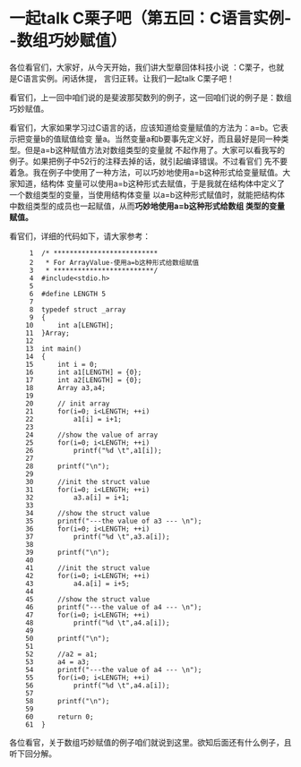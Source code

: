 # 一起talk C栗子吧（第五回：C语言实例--数组巧妙赋值）

各位看官们，大家好，从今天开始，我们讲大型章回体科技小说 ：C栗子，也就是C语言实例。闲话休提，
言归正转。让我们一起talk C栗子吧！  
 
看官们，上一回中咱们说的是斐波那契数列的例子，这一回咱们说的例子是：数组巧妙赋值。 
  
看官们，大家如果学习过C语言的话，应该知道给变量赋值的方法为：a=b。它表示把变量b的值赋值给变
量a。当然变量a和b要事先定义好，而且最好是同一种类型。但是a=b这种赋值方法对数组类型的变量就
不起作用了。大家可以看我写的例子。如果把例子中52行的注释去掉的话，就引起编译错误。不过看官们
先不要着急。我在例子中使用了一种方法，可以巧妙地使用a=b这种形式给变量赋值。大家知道，结构体
变量可以使用a=b这种形式去赋值，于是我就在结构体中定义了一个数组类型的变量，当使用结构体变量
以a=b这种形式赋值时，就能把结构体中数组类型的成员也一起赋值，从而**巧妙地使用a=b这种形式给数组
类型的变量赋值。** 
 
看官们，详细的代码如下，请大家参考：

```
     1	/* **************************
     2	 * For ArrayValue-使用a=b这种形式给数组赋值
     3	 * *************************/
     4	#include<stdio.h>
     5	
     6	#define LENGTH 5
     7	
     8	typedef struct _array
     9	{
    10		int a[LENGTH];
    11	}Array;
    12	
    13	int main()
    14	{
    15		int i = 0;
    16		int a1[LENGTH] = {0};
    17		int a2[LENGTH] = {0};
    18		Array a3,a4;
    19	
    20		// init array
    21		for(i=0; i<LENGTH; ++i)
    22			a1[i] = i+1;
    23	
    24		//show the value of array
    25		for(i=0; i<LENGTH; ++i)
    26			printf("%d \t",a1[i]);
    27	
    28		printf("\n");
    29	
    30		//init the struct value
    31		for(i=0; i<LENGTH; ++i)
    32			a3.a[i] = i+1;
    33	
    34		//show the struct value
    35		printf("---the value of a3 --- \n");
    36		for(i=0; i<LENGTH; ++i)
    37			printf("%d \t",a3.a[i]);
    38	
    39		printf("\n");
    40	
    41		//init the struct value
    42		for(i=0; i<LENGTH; ++i)
    43			a4.a[i] = i+5;
    44	
    45		//show the struct value
    46		printf("---the value of a4 --- \n");
    47		for(i=0; i<LENGTH; ++i)
    48			printf("%d \t",a4.a[i]);
    49	
    50		printf("\n");
    51	
    52		//a2 = a1;
    53		a4 = a3;
    54		printf("---the value of a4 --- \n");
    55		for(i=0; i<LENGTH; ++i)
    56			printf("%d \t",a4.a[i]);
    57	
    58		printf("\n");
    59	
    60		return 0;
    61	}
```
  
各位看官，关于数组巧妙赋值的例子咱们就说到这里。欲知后面还有什么例子，且听下回分解。 
 
